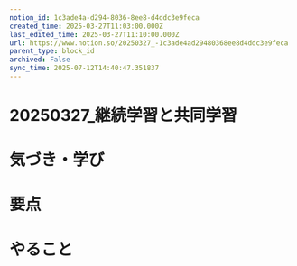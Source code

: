 ```yaml
---
notion_id: 1c3ade4a-d294-8036-8ee8-d4ddc3e9feca
created_time: 2025-03-27T11:03:00.000Z
last_edited_time: 2025-03-27T11:10:00.000Z
url: https://www.notion.so/20250327_-1c3ade4ad29480368ee8d4ddc3e9feca
parent_type: block_id
archived: False
sync_time: 2025-07-12T14:40:47.351837
---
```


# 20250327_継続学習と共同学習

# 気づき・学び
# 要点
# やること